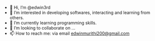 - 👋 Hi, I’m @edwin3rd
- 👀 I’m interested in developing softwares, interacting and learning from others. 
- 🌱 I’m currently learning programming skills. 
- 💞️ I’m looking to collaborate on ...
- 📫 How to reach me: via email edwinmurithi200@gmail.com

<!---
edwin3rd/edwin3rd is a ✨ special ✨ repository because its `README.md` (this file) appears on your GitHub profile.
You can click the Preview link to take a look at your changes.
--->
